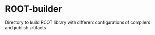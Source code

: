 # ROOT-builder
Directory to build ROOT library with different configurations of compilers and publish artifacts
